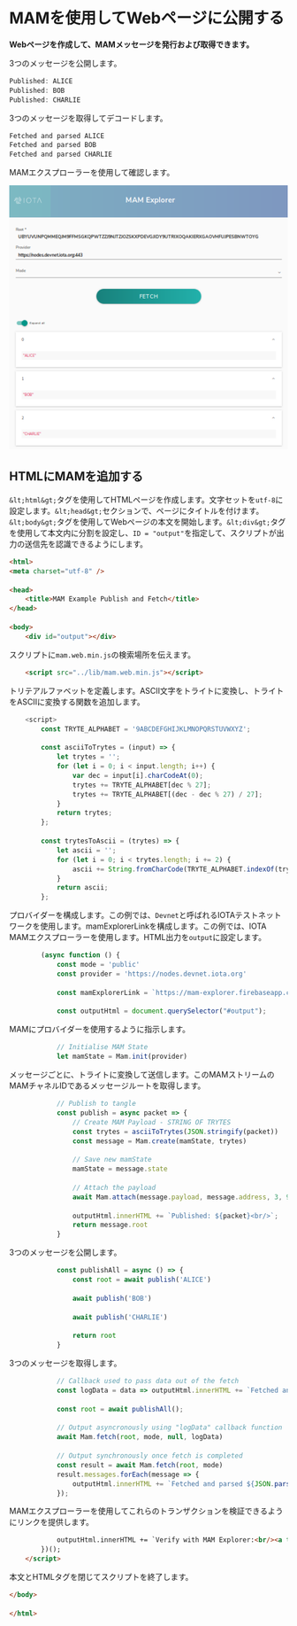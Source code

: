 # MAMを使用してWebページに公開する
<!-- # Publishing to a webpage with MAM -->

**Webページを作成して、MAMメッセージを発行および取得できます。**
<!-- **You can build a webpage to publish and fetch MAM messages.** -->

3つのメッセージを公開します。
<!-- Publish three messages -->

```js
Published: ALICE
Published: BOB
Published: CHARLIE
```

3つのメッセージを取得してデコードします。
<!-- Fetch and decode three messages -->

```js
Fetched and parsed ALICE
Fetched and parsed BOB
Fetched and parsed CHARLIE
```

MAMエクスプローラーを使用して確認します。
<!-- Use the MAM Explorer to verify -->

![screen capture showing these three MAM messages](images/webMAM.png)

## HTMLにMAMを追加する
<!-- ## Adding MAM in HTML -->

`&lt;html&gt;`タグを使用してHTMLページを作成します。文字セットを`utf-8`に設定します。`&lt;head&gt;`セクションで、ページにタイトルを付けます。`&lt;body&gt;`タグを使用してWebページの本文を開始します。`&lt;div&gt;`タグを使用して本文内に分割を設定し、`ID = "output"`を指定して、スクリプトが出力の送信先を認識できるようにします。
<!-- Use the `<html>` tag to create your HTML page.  Set the character set to "utf-8".  In the `<head>` section, give your page a title.  Start the body of your webpage using the `<body>` tag.  Set a division within the body using the `<div>` tag and give it an ID="output" so your script knows where to send the output. -->

```html
<html>
<meta charset="utf-8" />

<head>
    <title>MAM Example Publish and Fetch</title>
</head>

<body>
    <div id="output"></div>
```

スクリプトに`mam.web.min.js`の検索場所を伝えます。
<!-- Tell the script where to find mam.web.min.js -->

```html
    <script src="../lib/mam.web.min.js"></script>
```

トリテアルファベットを定義します。ASCII文字をトライトに変換し、トライトをASCIIに変換する関数を追加します。
<!-- Define the tryte alphabet.  Add functions to convert ascii characters to trytes and trytes to ascii -->

```js
    <script>
        const TRYTE_ALPHABET = '9ABCDEFGHIJKLMNOPQRSTUVWXYZ';

        const asciiToTrytes = (input) => {
            let trytes = '';
            for (let i = 0; i < input.length; i++) {
                var dec = input[i].charCodeAt(0);
                trytes += TRYTE_ALPHABET[dec % 27];
                trytes += TRYTE_ALPHABET[(dec - dec % 27) / 27];
            }
            return trytes;
        };

        const trytesToAscii = (trytes) => {
            let ascii = '';
            for (let i = 0; i < trytes.length; i += 2) {
                ascii += String.fromCharCode(TRYTE_ALPHABET.indexOf(trytes[i]) + TRYTE_ALPHABET.indexOf(trytes[i + 1]) * 27);
            }
            return ascii;
        };
```

プロバイダーを構成します。この例では、`Devnet`と呼ばれるIOTAテストネットワークを使用します。mamExplorerLinkを構成します。この例では、IOTA MAMエクスプローラーを使用します。HTML出力を`output`に設定します。
<!-- Configure the provider.  This example uses the IOTA testbed, called "Devnet".  Configure the mamExplorerLink.  This example uses the IOTA MAM explorer.  Set the HTML output to `output` -->

```js
        (async function () {
            const mode = 'public'
            const provider = 'https://nodes.devnet.iota.org'

            const mamExplorerLink = `https://mam-explorer.firebaseapp.com/?provider=${encodeURIComponent(provider)}&mode=${mode}&root=`

            const outputHtml = document.querySelector("#output");

```

MAMにプロバイダーを使用するように指示します。
<!-- Tell MAM to use the provider -->

```js
            // Initialise MAM State
            let mamState = Mam.init(provider)
```

メッセージごとに、トライトに変換して送信します。このMAMストリームのMAMチャネルIDであるメッセージルートを取得します。
<!-- For each message, convert to trytes, then send it.  You will get the message root which is the MAM channel ID for this MAM stream -->

```js
            // Publish to tangle
            const publish = async packet => {
                // Create MAM Payload - STRING OF TRYTES
                const trytes = asciiToTrytes(JSON.stringify(packet))
                const message = Mam.create(mamState, trytes)

                // Save new mamState
                mamState = message.state

                // Attach the payload
                await Mam.attach(message.payload, message.address, 3, 9)

                outputHtml.innerHTML += `Published: ${packet}<br/>`;
                return message.root
            }
```

3つのメッセージを公開します。
<!-- Publish three messages -->

```js
            const publishAll = async () => {
                const root = await publish('ALICE')

                await publish('BOB')

                await publish('CHARLIE')

                return root
            }

```

3つのメッセージを取得します。
<!-- Fetch three messages -->

```js
            // Callback used to pass data out of the fetch
            const logData = data => outputHtml.innerHTML += `Fetched and parsed ${JSON.parse(trytesToAscii(data))}<br/>`;

            const root = await publishAll();

            // Output asyncronously using "logData" callback function
            await Mam.fetch(root, mode, null, logData)

            // Output synchronously once fetch is completed
            const result = await Mam.fetch(root, mode)
            result.messages.forEach(message => {
                outputHtml.innerHTML += `Fetched and parsed ${JSON.parse(trytesToAscii(message))}<br/>`
            });
```

MAMエクスプローラーを使用してこれらのトランザクションを検証できるようにリンクを提供します。
<!-- Provide a link so these transactions can be verified using the MAM Explorer -->

```html
            outputHtml.innerHTML += `Verify with MAM Explorer:<br/><a target="_blank" href="${mamExplorerLink}${root}">${mamExplorerLink}${root}</a>`;
        })();
    </script>
```

本文とHTMLタグを閉じてスクリプトを終了します。
<!-- End the script by close the body and the HTML tags -->

```html
</body>

</html>
```
